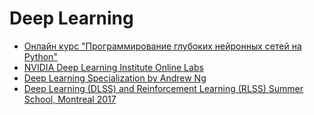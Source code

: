 # Deep Learning

* [Онлайн курс "Программирование глубоких нейронных сетей на Python"](https://www.asozykin.ru/courses/nnpython)
* [NVIDIA Deep Learning Institute Online Labs](https://developer.nvidia.com/dli/onlinelabs)
* [Deep Learning Specialization by Andrew Ng](https://www.coursera.org/specializations/deep-learning)
* [Deep Learning (DLSS) and Reinforcement Learning (RLSS) Summer School, Montreal 2017](https://mila.quebec/en/cours/deep-learning-summer-school-2017/)